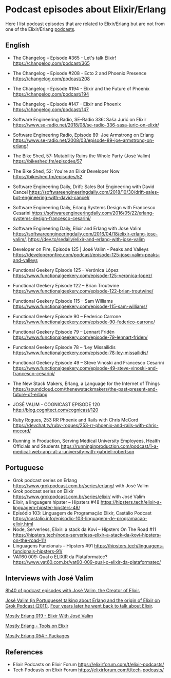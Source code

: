 # Podcast episodes about Elixir/Erlang

Here I list podcast episodes that are related to Elixir/Erlang but are not from one of the Elixir/Erlang [podcasts](podcasts.md).


## English

- The Changelog – Episode #365 - Let's talk Elixir! https://changelog.com/podcast/365
- The Changelog – Episode #208 - Ecto 2 and Phoenix Presence https://changelog.com/podcast/208
- The Changelog – Episode #194 - Elixir and the Future of Phoenix https://changelog.com/podcast/194
- The Changelog – Episode #147 - Elixir and Phoenix https://changelog.com/podcast/147

- Software Engineering Radio, SE-Radio 336: Saša Jurić on Elixir https://www.se-radio.net/2018/08/se-radio-336-sasa-juric-on-elixir/
- Software Engineering Radio, Episode 89: Joe Armstrong on Erlang https://www.se-radio.net/2008/03/episode-89-joe-armstrong-on-erlang/

- The Bike Shed, 57: Mutability Ruins the Whole Party (José Valim) https://bikeshed.fm/episodes/57
- The Bike Shed, 52: You're an Elixir Developer Now https://bikeshed.fm/episodes/52

- Software Engineering Daily, Drift: Sales Bot Engineering with David Cancel https://softwareengineeringdaily.com/2018/10/30/drift-sales-bot-engineering-with-david-cancel/
- Software Engineering Daily, Erlang Systems Design with Francesco Cesarini https://softwareengineeringdaily.com/2016/05/22/erlang-systems-design-francesco-cesarini/
- Software Engineering Daily, Elixir and Erlang with Jose Valim https://softwareengineeringdaily.com/2016/04/18/elixir-erlang-jose-valim/, https://dev.to/sedaily/elixir-and-erlang-with-jose-valim


- Developer on Fire, Episode 125 | José Valim - Peaks and Valleys https://developeronfire.com/podcast/episode-125-jose-valim-peaks-and-valleys

- Functional Geekery Episode 125 – Verónica López https://www.functionalgeekery.com/episode-125-veronica-lopez/
- Functional Geekery Episode 122 – Brian Troutwine https://www.functionalgeekery.com/episode-122-brian-troutwine/
- Functional Geekery Episode 115 – Sam Williams https://www.functionalgeekery.com/episode-115-sam-williams/
- Functional Geekery Episode 90 – Federico Carrone https://www.functionalgeekery.com/episode-90-federico-carrone/
- Functional Geekery Episode 79 – Lennart Fridén https://www.functionalgeekery.com/episode-79-lennart-friden/
- Functional Geekery Episode 78 – ‘Ley Missailidis https://www.functionalgeekery.com/episode-78-ley-missailidis/
- Functional Geekery Episode 49 – Steve Vinoski and Francesco Cesarini https://www.functionalgeekery.com/episode-49-steve-vinoski-and-francesco-cesarini/

- The New Stack Makers, Erlang, a Language for the Internet of Things https://soundcloud.com/thenewstackmakers/the-past-present-and-future-of-erlang

- JOSÉ VALIM - COGNICAST EPISODE 120 http://blog.cognitect.com/cognicast/120

- Ruby Rogues, 253 RR Phoenix and Rails with Chris McCord https://devchat.tv/ruby-rogues/253-rr-phoenix-and-rails-with-chris-mccord/

- Running in Production,  Serving Medical University Employees, Health Officials and Students https://runninginproduction.com/podcast/1-a-medical-web-app-at-a-university-with-gabriel-robertson




## Portuguese

- Grok podcast series on Erlang https://www.grokpodcast.com.br/series/erlang/ with José Valim
- Grok podcast series on Elixir https://www.grokpodcast.com.br/series/elixir/ with José Valim
- Elixir, a linguagem hipster – Hipsters #48 https://hipsters.tech/elixir-a-linguagem-hipster-hipsters-48/
- Episódio 103: Linguagem de Programação Elixir, Castálio Podcast https://castalio.info/episodio-103-linguagem-de-programacao-elixir.html
- Node, Serverless, Elixir: a stack da Kovi – Hipsters On The Road #11 https://hipsters.tech/node-serverless-elixir-a-stack-da-kovi-hipsters-on-the-road-11/
- Linguagens Funcionais – Hipsters #91 https://hipsters.tech/linguagens-funcionais-hipsters-91/
- VAT60 009: Qual o ELIXIR da Plataformatec?  https://www.vat60.com.br/vat60-009-qual-o-elixir-da-plataformatec/


## Interviews with José Valim

[8h40 of podcast episodes with José Valim, the Creator of Elixir.](https://twitter.com/adolfont/status/1454832032710905863)

[José Valim (in Portuguese) talking about Erlang and the origin of Elixir on Grok Podcast (2011)](https://www.grokpodcast.com.br/series/erlang/). [Four years later he went back to talk about Elixir](https://www.grokpodcast.com.br/series/elixir/).

[Mostly Erlang 019 - Elixir With José Valim](https://mostlyerlang.wordpress.com/2013/10/07/019-elixir-with-jose-valim/)

[Mostly Erlang - Tools on Elixir](https://mostlyerlang.wordpress.com/2014/08/11/elixir-tools/)

[Mostly Erlang 054 - Packages](https://mostlyerlang.wordpress.com/2015/01/27/054-packages/)




## References

- Elixir Podcasts on Elixir Forum https://elixirforum.com/t/elixir-podcasts/
- Tech Podcasts on Elixir Forum https://elixirforum.com/t/tech-podcasts/

